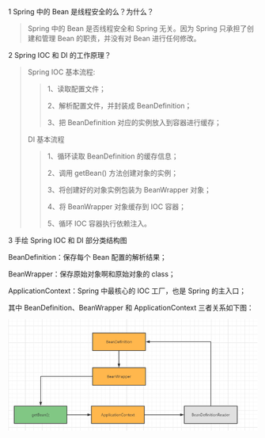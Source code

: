 1 Spring 中的 Bean 是线程安全的么？为什么？

> Spring 中的 Bean 是否线程安全和 Spring 无关。因为 Spring 只承担了创建和管理 Bean 的职责，并没有对 Bean 进行任何修改。

2 Spring IOC 和 DI 的工作原理？

> Spring IOC 基本流程:
> 
>> 1、读取配置文件；
>> 
>> 2、解析配置文件，并封装成 BeanDefinition；
>>
>> 3、把 BeanDefinition 对应的实例放入到容器进行缓存；
> 
> DI 基本流程
> 
>> 1、循环读取 BeanDefinition 的缓存信息；
>> 
>> 2、调用 getBean() 方法创建对象的实例；
>> 
>> 3、将创建好的对象实例包装为 BeanWrapper 对象；
>> 
>> 4、将 BeanWrapper 对象缓存到 IOC 容器；
>> 
>> 5、循环 IOC 容器执行依赖注入。

3 手绘 Spring IOC 和 DI 部分类结构图

BeanDefinition：保存每个 Bean 配置的解析结果；

BeanWrapper：保存原始对象啊和原始对象的 class；

ApplicationContext：Spring 中最核心的 IOC 工厂，也是 Spring 的主入口；

其中 BeanDefinition、BeanWrapper 和 ApplicationContext 三者关系如下图：

![img_1.png](img_1.png)

